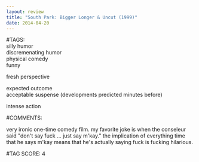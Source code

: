 ```yaml
---  
layout: review  
title: "South Park: Bigger Longer & Uncut (1999)"  
date: 2014-04-20  
---  
```

  
#TAGS:  
silly humor  
discremenating humor  
physical comedy  
funny  
  
fresh perspective  
  
expected outcome  
acceptable suspense (developments predicted minutes before)  
  
intense action  
  
#COMMENTS:  
  
very ironic one-time comedy film. my favorite joke is when the conseleur said "don't say fuck ... just say m'kay." the implication of everything time that he says m'kay means that he's actually saying fuck is fucking hilarious.  
  
  
  
  
  
#TAG SCORE: 4  
